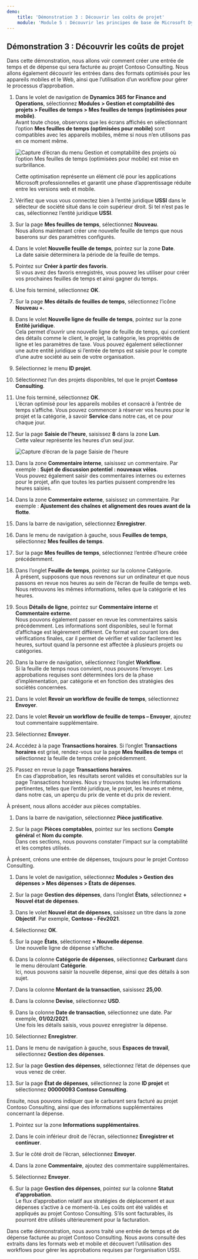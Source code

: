 ```yaml
---
demo:
    title: 'Démonstration 3 : Découvrir les coûts de projet'
    module: 'Module 5 : Découvrir les principes de base de Microsoft Dynamics 365 Project Operations'
---
```


## Démonstration 3 : Découvrir les coûts de projet

Dans cette démonstration, nous allons voir comment créer une entrée de temps et de dépense qui sera facturée au projet Contoso Consulting. Nous allons également découvrir les entrées dans des formats optimisés pour les appareils mobiles et le Web, ainsi que l’utilisation d’un workflow pour gérer le processus d’approbation.

1. Dans le volet de navigation de **Dynamics 365 for Finance and Operations**, sélectionnez **Modules > Gestion et comptabilité des projets > Feuilles de temps > Mes feuilles de temps (optimisées pour mobile)**.  
    Avant toute chose, observons que les écrans affichés en sélectionnant l’option **Mes feuilles de temps (optimisées pour mobile)** sont compatibles avec les appareils mobiles, même si nous n’en utilisons pas en ce moment même.

    ![Capture d’écran du menu Gestion et comptabilité des projets où l’option Mes feuilles de temps (optimisées pour mobile) est mise en surbrillance.](./media/projops_costs_1_select_my_timesheets.png)  

    Cette optimisation représente un élément clé pour les applications Microsoft professionnelles et garantit une phase d’apprentissage réduite entre les versions web et mobile.

1. Vérifiez que vous vous connectez bien à l’entité juridique **USSI** dans le sélecteur de société situé dans le coin supérieur droit. Si tel n’est pas le cas, sélectionnez l’entité juridique **USSI**.

1. Sur la page **Mes feuilles de temps**, sélectionnez **Nouveau**.  
    Nous allons maintenant créer une nouvelle feuille de temps que nous baserons sur des paramètres configurés.

1. Dans le volet **Nouvelle feuille de temps**, pointez sur la zone **Date**.  
    La date saisie déterminera la période de la feuille de temps.

1. Pointez sur **Créer à partir des favoris**.  
    Si vous avez des favoris enregistrés, vous pouvez les utiliser pour créer vos prochaines feuilles de temps et ainsi gagner du temps.

1. Une fois terminé, sélectionnez **OK**.

1. Sur la page **Mes détails de feuilles de temps**, sélectionnez l’icône **Nouveau +**.

1. Dans le volet **Nouvelle ligne de feuille de temps**, pointez sur la zone **Entité juridique**.  
    Cela permet d’ouvrir une nouvelle ligne de feuille de temps, qui contient des détails comme le client, le projet, la catégorie, les propriétés de ligne et les paramètres de taxe. Vous pouvez également sélectionner une autre entité juridique si l’entrée de temps est saisie pour le compte d’une autre société au sein de votre organisation.

1. Sélectionnez le menu **ID projet**.

1. Sélectionnez l’un des projets disponibles, tel que le projet **Contoso Consulting**.

1. Une fois terminé, sélectionnez **OK**.  
    L’écran optimisé pour les appareils mobiles et consacré à l’entrée de temps s’affiche. Vous pouvez commencer à réserver vos heures pour le projet et la catégorie, à savoir **Service** dans notre cas, et ce pour chaque jour.

1. Sur la page **Saisie de l’heure**, saisissez **8** dans la zone **Lun**.  
    Cette valeur représente les heures d’un seul jour.

    ![Capture d’écran de la page Saisie de l’heure](./media/projops_costs_2_mon_box.png)

1. Dans la zone **Commentaire interne**, saisissez un commentaire. Par exemple : **Sujet de discussion potentiel : nouveaux vélos**.  
    Vous pouvez également saisir des commentaires internes ou externes pour le projet, afin que toutes les parties puissent comprendre les heures saisies.

1. Dans la zone **Commentaire externe**, saisissez un commentaire. Par exemple : **Ajustement des chaînes et alignement des roues avant de la flotte**.

1. Dans la barre de navigation, sélectionnez **Enregistrer**.

1. Dans le menu de navigation à gauche, sous **Feuilles de temps**, sélectionnez **Mes feuilles de temps**.

1. Sur la page **Mes feuilles de temps**, sélectionnez l’entrée d’heure créée précédemment.

1. Dans l’onglet **Feuille de temps**, pointez sur la colonne Catégorie.  
    À présent, supposons que nous revenons sur un ordinateur et que nous passons en revue nos heures au sein de l’écran de feuille de temps web. Nous retrouvons les mêmes informations, telles que la catégorie et les heures.

1. Sous **Détails de ligne**, pointez sur **Commentaire interne** et **Commentaire externe**.  
    Nous pouvons également passer en revue les commentaires saisis précédemment. Les informations sont disponibles, seul le format d’affichage est légèrement différent. Ce format est courant lors des vérifications finales, car il permet de vérifier et valider facilement les heures, surtout quand la personne est affectée à plusieurs projets ou catégories.

1. Dans la barre de navigation, sélectionnez l’onglet **Workflow**.  
    Si la feuille de temps nous convient, nous pouvons l’envoyer. Les approbations requises sont déterminées lors de la phase d’implémentation, par catégorie et en fonction des stratégies des sociétés concernées.

1. Dans le volet **Revoir un workflow de feuille de temps**, sélectionnez **Envoyer**.

1. Dans le volet **Revoir un workflow de feuille de temps – Envoyer**, ajoutez tout commentaire supplémentaire.

1. Sélectionnez **Envoyer**.

1. Accédez à la page **Transactions horaires**. Si l’onglet **Transactions horaires** est grisé, rendez-vous sur la page **Mes feuilles de temps** et sélectionnez la feuille de temps créée précédemment.

1. Passez en revue la page **Transactions horaires**.  
    En cas d’approbation, les résultats seront validés et consultables sur la page Transactions horaires. Nous y trouvons toutes les informations pertinentes, telles que l’entité juridique, le projet, les heures et même, dans notre cas, un aperçu du prix de vente et du prix de revient.  

À présent, nous allons accéder aux pièces comptables.

1. Dans la barre de navigation, sélectionnez **Pièce justificative**.

1. Sur la page **Pièces comptables**, pointez sur les sections **Compte général** et **Nom du compte**.  
    Dans ces sections, nous pouvons constater l’impact sur la comptabilité et les comptes utilisés.  

À présent, créons une entrée de dépenses, toujours pour le projet Contoso Consulting.

1. Dans le volet de navigation, sélectionnez **Modules > Gestion des dépenses > Mes dépenses > États de dépenses**.

1. Sur la page **Gestion des dépenses**, dans l’onglet **États**, sélectionnez **+ Nouvel état de dépenses**.

1. Dans le volet **Nouvel état de dépenses**, saisissez un titre dans la zone **Objectif**. Par exemple, **Contoso - Fév2021**.

1. Sélectionnez **OK**.

1. Sur la page **États**, sélectionnez **+ Nouvelle dépense**.  
Une nouvelle ligne de dépense s’affiche.

1. Dans la colonne **Catégorie de dépenses**, sélectionnez **Carburant** dans le menu déroulant **Catégorie**.  
Ici, nous pouvons saisir la nouvelle dépense, ainsi que des détails à son sujet.

1. Dans la colonne **Montant de la transaction**, saisissez **25,00**.

1. Dans la colonne **Devise**, sélectionnez **USD**.

1. Dans la colonne **Date de transaction**, sélectionnez une date. Par exemple, **01/02/2021**.  
    Une fois les détails saisis, vous pouvez enregistrer la dépense.

1. Sélectionnez **Enregistrer**.

1. Dans le menu de navigation à gauche, sous **Espaces de travail**, sélectionnez **Gestion des dépenses**.

1. Sur la page **Gestion des dépenses**, sélectionnez l’état de dépenses que vous venez de créer.

1. Sur la page **État de dépenses**, sélectionnez la zone **ID projet** et sélectionnez **00000093 Contoso Consulting**.  

Ensuite, nous pouvons indiquer que le carburant sera facturé au projet Contoso Consulting, ainsi que des informations supplémentaires concernant la dépense.

1. Pointez sur la zone **Informations supplémentaires**.

1. Dans le coin inférieur droit de l’écran, sélectionnez **Enregistrer et continuer**.

1. Sur le côté droit de l’écran, sélectionnez **Envoyer**.

1. Dans la zone **Commentaire**, ajoutez des commentaire supplémentaires.

1. Sélectionnez **Envoyer**.

1. Sur la page **Gestion des dépenses**, pointez sur la colonne **Statut d’approbation**.  
    Le flux d’approbation relatif aux stratégies de déplacement et aux dépenses s’active à ce moment-là. Les coûts ont été validés et appliqués au projet Contoso Consulting. S’ils sont facturables, ils pourront être utilisés ultérieurement pour la facturation.

Dans cette démonstration, nous avons traité une entrée de temps et de dépense facturée au projet Contoso Consulting. Nous avons consulté des extraits dans les formats web et mobile et découvert l’utilisation des workflows pour gérer les approbations requises par l’organisation USSI.
